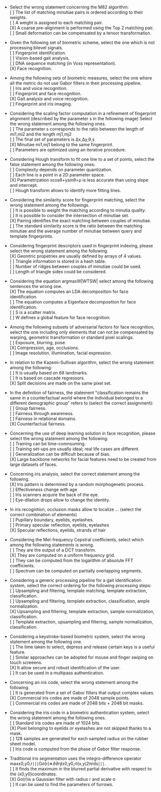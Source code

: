 - Select the wrong statement concerning the M82 algorithm:<br>
  [ ] The list of matching minutiae pairs is ordered according to their weights. <br>
  [ ] A weight is assigned to each matching pair. <br>
  [X] A coarse pre-alignment is performed using the Top 2 matching pair. <br>
  [ ] Small deformation can be compensated by a tensor transformation. <br>

- Given the following set of biometric scheme, select the one which is not processing bilevel signals.<br>
  [ ] Fingerprint identification.<br>
  [ ] Vision-based gait analysis.<br>
  [ ] DNA sequence matching (in Voss representation).<br>
  [X] Face recognition.<br>

- Among the following sets of biometric measures, select the one where all the metric do not use Gabor filters in their processing pipeline.<br>
  [ ] Iris and voice recognition.<br>
  [ ] Fingerprint and face recognition.<br>
  [X] Gait analysis and voice recognition.<br>
  [ ] Fingerprint and iris imaging.<br>

- Considering the scaling factor computation in a refinement of fingerprint alignment (described by the parameter s in the following image) Select the wrong statement among the following ones.<br>
  [ ] The parameter s corresponds to the ratio between the length of mi1,mi2 and the length mj1,mj2<br>
  [ ] The final set of parameters is Δx,Δy,θ,s<br>
  [X] Minutiae  mi1,mj1 belong to the same fingerprint.<br>
  [ ] Parameters are optimized using an iterative procedure.<br>

- Considering Hough transform to fit one  line to a set of points, select the false statement among the following ones:<br>
  [ ] Complexity depends on parameter quantization.<br>
  [ ] Each line is a point in a 2D parameter space.<br>
  [X] Parametrization xcosθ+ysinθ=ρ is less accurate than using slope and intercept.<br>
  [ ] Hough transform allows to identify more fitting lines.<br>

- Considering the similarity score for fingerprint matching, select the wrong statement among the followings.<br>
  [ ] It is possible to weight the matching according to minutia quality.<br>
  [ ] It is possible to consider the intersection of minutiae set.<br>
  [X] Pairing identifies the exact matching between couples of minutiae.<br>
  [ ] The standard similarity score is the ratio between the matching minutiae and the average number of minutiae between query and template fingerprints.<br>

- Considering fingerprint descriptors used in fingerprint indexing, please select the wrong statement among the following.<br>
  [X] Geomtric propetries are usually defined by arrays of 4 values.<br>
  [ ] Triangle information is stored in a hash table.<br>
  [ ] Number of ridges between couples of minutiae could be used.<br>
  [ ] Length of triangle sides could be considered.<br>

- Considering the equation argmaxW|WTSW| select among the following sentences the wrong one.<br>
  [X] The equation computes an LDA decomposition for face identification.<br>
  [ ] The equation computes a Eigenface decomposition for face identification.<br>
  [ ] S is a scatter matrix.<br>
  [ ] W defines a global feature for face recognition.<br>

- Among the following subsets of adversarial factors for face recognition, select the one including only elements that can not be compensated by warping, geometric transformation or standard pixel scalings.<br>
  [ ] Exposure, blurring, pose.<br>
  [X] Compression, age, occlusions.<br>
  [ ] Image resolution, illumination, facial expression.<br>

- In relation to the Kazemi-Sullivan algorithm, select the wrong statement among the following:<br>
  [ ] It is usually based on 68 landmarks.<br>
  [ ] It is based on cascade regressors.<br>
  [X] Split decisions are made on the same pixel set.<br>

- In the definition of fairness, the statement "classification remains the same in a counterfactual world where the individual belonged to a different demographic group" refers to (select the correct assignment):<br>
  [ ] Group fairness.<br>
  [ ] Fairness through awareness.<br>
  [ ] Fairness in relational domains.<br>
  [X] Counterfactual fairness.<br>

- Concerning the use of deep learning solution in face recognition, please select the wrong statement among the following:<br>
  [ ] Training can be time-comnsuming.<br>
  [ ] Training set-ups are usually ideal; real life cases are different.<br>
  [ ] Generalization can be difficult because of bias.<br>
  [X] Large backbone networks for facial features need to be created from large datasets of faces.<br>

- Concerning iris analysis, select the correct statement among the following.<br>
  [X] Iris pattern is determined by a random morphogenetic process.<br>
  [ ] Effectiveness change with age<br>
  [ ] Iris scanners acquire the back of the eye.<br>
  [ ] Eye-dilation drops allow to change the identity.<br>

- In iris recognition, occlusion masks allow to localize ... (select the correct combination of elements)<br>
  [ ] Pupillary boundary, eyelids, eyelashes.<br>
  [ ] Primary specular reflection, eyelids, eyelashes<br>
  [X] Specular reflections, eyelids, strands of hair<br>

- Considering the Mel-frequency Cepstral coefficients, select which among the following statements is wrong.<br>
  [ ] They are the output of a DCT transform.<br>
  [X] They are computed on a uniform frequency grid.<br>
  [ ] They can be computed from the logarithm of absolute FFT coefficients.<br>
  [ ] Spectrum can be computed on partially overlapping segments.<br>

- Considering a generic processing pipeline for a gait identification system, select the correct ordering for the following processing steps:<br>
  [ ] Upsampling and filtering, template matching, template extraction, classification.<br>
  [ ] Upsampling and filtering, template extraction, classification, ample normalization.<br>
  [X] Upsampling and filtering, template extraction, sample normalization, classification.<br>
  [ ] Template extraction, upsampling and filtering, sample normalization, classification.<br>

- Considering a keystroke-based biometric system, select the wrong statement among the following one.<br>
  [ ] The time taken to select, depress and release certain keys is a useful feature.<br>
  [ ] Similar approaches can be adopted for mouse and finger swiping on touch screeens.<br>
  [X] It allow secure and robust identification of the user.<br>
  [ ] It can be used in a multipass authentication.<br>

- Concerning an iris code, select the wrong statement among the following.<br>
  [ ] It is generated from a set of Gabor filters that output complex values.<br>
  [X] Commercial iris codes are made of 2048 sample points.<br>
  [ ] Commercial iris codes are made of 2048 bits + 2048 bit masks.<br>

- Considering the iris code in a biometric authentication system, select the wrong statement among the following ones.<br>
  [ ] Standard iris codes are made of 1024 bits.<br>
  [X] Pixel belonging to eyelids or eyelashes are not skipped thanks to a mask.<br>
  [ ] 128 samples are generated for each sampled radius on the rubber sheet model.<br>
  [ ] Iris code is computed from the phase of Gabor filter response.<br>

- Traditional iris segmentation uses the integro-difference operator maxx0,y0,r∣∣∣Gσ(r)∗∂∂r∮x0,y0,rI(x,y)2πrds∣∣∣.<br>
  [ ] It finds the maximum in the blurred partial derivative with respect to the (x0,y0)coordinates.<br>
  [X] Gσ(r)is a Gaussian filter with radius r and scale σ<br>
  [ ] It can be used to find the parameters of furrows.<br>

